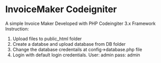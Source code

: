 # InvoiceMaker Codeigniter
A simple Invoice Maker Developed with PHP Codeingiter 3.x Framework 
Instruction:
1. Upload files to public_html folder 
2. Create a databse and upload database from DB folder 
3. Change the database credentails at config->database.php file
4. Login with default login credentials. User: admin pass: admin 

